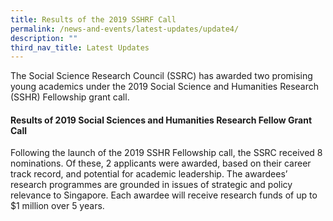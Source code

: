 ```yaml
---
title: Results of the 2019 SSHRF Call
permalink: /news-and-events/latest-updates/update4/
description: ""
third_nav_title: Latest Updates
---
```

The Social Science Research Council (SSRC) has awarded two promising young academics under the 2019 Social Science and Humanities Research (SSHR) Fellowship grant call.

#### **Results of 2019 Social Sciences and Humanities Research Fellow Grant Call**
Following the launch of the 2019 SSHR Fellowship call, the SSRC received 8 nominations. Of these, 2 applicants were awarded, based on their career track record, and potential for academic leadership. The awardees’ research programmes are grounded in issues of strategic and policy relevance to Singapore. Each awardee will receive research funds of up to $1 million over 5 years.
